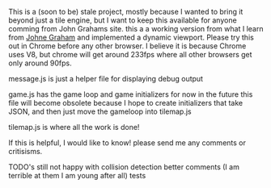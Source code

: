 This is a (soon to be) stale project, mostly because I wanted to bring it beyond just a tile engine, but I want to keep this available for anyone comming from John Grahams site.this a a working version from what I learn from <a href="http://www.johnegraham2.com/web-technology/javascript-2d-tile-engine-canvas-helper-objects/">Johne Graham</a> and implemented a dynamic viewport. Please try this out in Chrome before any other browser. I believe it is because Chrome uses V8, but chrome will get around 233fps where all other browsers get only around 90fps.  message.js is just a helper file for displaying debug output  game.js has the game loop and game initializers for now in the future this file will become obsolete because I hope to  create initializers that take JSON, and then just move the gameloop into tilemap.js  tilemap.js is where all the work is done!  If this is helpful, I would like to know! please send me any comments or critisisms.  TODO's still not happy with collision detection better comments (I am terrible at them I am young after all) tests